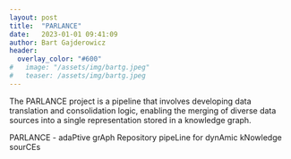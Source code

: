 ```yaml
---
layout: post
title:  "PARLANCE"
date:   2023-01-01 09:41:09
author: Bart Gajderowicz
header:
  overlay_color: "#600"
#   image: "/assets/img/bartg.jpeg"
#   teaser: /assets/img/bartg.jpeg
---
```

<!-- ![image tooltip here](/assets/img/bartg.jpeg) -->
The PARLANCE project is a pipeline that involves developing data translation and consolidation logic, enabling the merging of diverse data sources into a single representation stored in a knowledge graph.

PARLANCE - adaPtive grAph Repository pipeLine for dynAmic kNowledge sourCEs

